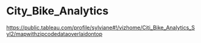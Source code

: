# City_Bike_Analytics
https://public.tableau.com/profile/sylviane#!/vizhome/Citi_Bike_Analytics_Syl2/mapwithzipcodedataoverlaidontop

